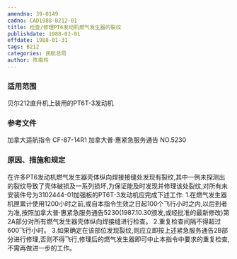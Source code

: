```yaml
---
amendno: 39-0149
cadno: CAD1988-B212-01
title: 检查/修理PT6发动机燃气发生器的裂纹
publishdate: 1988-02-01
effdate: 1988-01-31
tags: B212
categories: 民航总局
author: 陈南玲
---
```


### 适用范围 
贝尔212直升机上装用的PT6T-3发动机

<!--more-->
### 参考文件
加拿大适航指令 CF-87-14R1 
加拿大普·惠紧急服务通告 NO.5230 

### 原因、措施和规定 
在许多PT6发动机燃气发生器壳体纵向焊接接缝处发现有裂纹,其中一例未探测出的裂纹导致了壳体破损及一系列损坏,为保证能及时发现并修理该处裂纹,对所有未安装件号为3102444-01加强板的PT6T-3发动机应完成下述工作: 
    1.在燃气发生器机匣累计使用1200小时之前,或自本指令生效之日起100个飞行小时之内,以后到者为准,按照加拿大普·惠紧急服务通告5230(1987.10.30颁发,或经批准的最新修改)第2A部分对所有燃气发生器壳体纵向焊接缝进行检查。 
    2.重复检查间隔不得超过600飞行小时。 
    3.如果确定在该部位发现裂纹,则应立即按上述紧急服务通告2B部分进行修理,否则不得飞行,修理后的燃气发生器即可中止本指令中要求的重复检查,不需再做进一步的工作。

  
